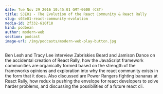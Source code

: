 ```yaml
---
date: Tue Nov 29 2016 10:45:01 GMT-0600 (CST)
title: S3E01 - The Evolution of the React Community & React Rally
slug: s03e01-react-community-evolution
media-id: 2f332-610f18
kind: podbean
author: modern-web
section: podcast
image-url: /img/podcasts/modern-web-play-button.jpg
---
```

Ben Lesh and Tracy Lee interview Zabriskies Beard and Jamison Dance on the accidental creation of React Rally, how the JavaScript framework communities are organically formed based on the strength of the frameworks opinions and exploration into why the react community exists in the form that it does. Also discussed are Power Rangers fighting bananas at React Rally, how redux is pushing the envelope for react developers to solve harder problems, and discussing the possibilities of a future react cli.
